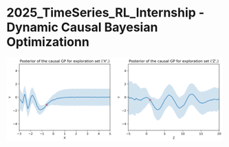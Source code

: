# 2025_TimeSeries_RL_Internship - Dynamic Causal Bayesian Optimizationn

![My Animated GIF](demo\experiments\dcbp.gif)


